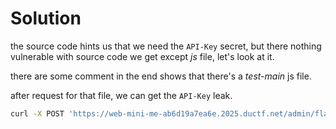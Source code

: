# Solution

the source code hints us that we need the `API-Key` secret, but there nothing vulnerable with source code we get except _js_ file, let's look at it.

there are some comment in the end shows that there's a _test-main_ js file.

after request for that file, we can get the `API-Key` leak.

```bash
curl -X POST 'https://web-mini-me-ab6d19a7ea6e.2025.ductf.net/admin/flag' -H 'X-API-Key: TUNG-TUNG-TUNG-TUNG-SAHUR'
```
